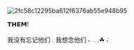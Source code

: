 ![2fc58c12295ba612f6376ab55e948b95](https://github.com/user-attachments/assets/2cb45269-c3a1-4295-b6f2-e45260c1074c)


𝗧𝗛𝗘𝗠!

我没有忘记他们 . 我想念他们  ˖𓂃.☘︎ ݁˖
